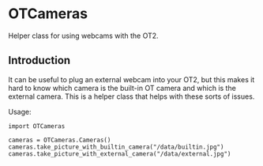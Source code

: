 # OTCameras
Helper class for using webcams with the OT2.

## Introduction

It can be useful to plug an external webcam into your OT2, but this makes it hard to know which camera is the built-in OT camera and which is the external camera. This is a helper class that helps with these sorts of issues.

Usage:

```{py}
import OTCameras

cameras = OTCameras.Cameras()
cameras.take_picture_with_builtin_camera("/data/builtin.jpg")
cameras.take_picture_with_external_camera("/data/external.jpg")

```
